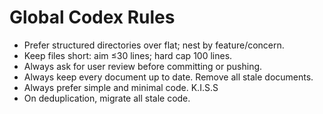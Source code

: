# Global Codex Rules

- Prefer structured directories over flat; nest by feature/concern.
- Keep files short: aim ≤30 lines; hard cap 100 lines.
- Always ask for user review before committing or pushing.
- Always keep every document up to date. Remove all stale documents.
- Always prefer simple and minimal code. K.I.S.S
- On deduplication, migrate all stale code.
